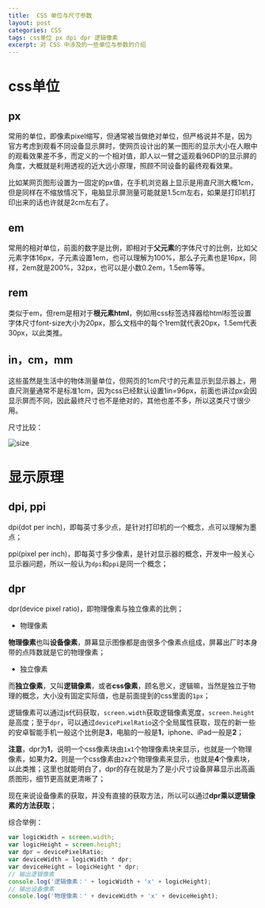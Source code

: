 ```yaml
---
title:  CSS 单位与尺寸参数
layout: post
categories: CSS
tags: css单位 px dpi dpr 逻辑像素
excerpt: 对 CSS 中涉及的一些单位与参数的介绍
---
```

# css单位

## px
常用的单位，即像素pixel缩写，但通常被当做绝对单位，但严格说并不是，因为官方考虑到观看不同设备显示屏时，使网页设计出的某一图形的显示大小在人眼中的观看效果差不多，而定义的一个相对值，即人以一臂之遥观看96DPI的显示屏的角度，大概就是利用透视的近大远小原理，照顾不同设备的最终观看效果。

比如某网页图形设置为一固定的px值，在手机浏览器上显示是用直尺测大概1cm，但是同样在不缩放情况下，电脑显示屏测量可能就是1.5cm左右，如果是打印机打印出来的话也许就是2cm左右了。

## em
常用的相对单位，前面的数字是比例，即相对于**父元素**的字体尺寸的比例，比如父元素字体16px，子元素设置1em，也可以理解为100%，那么子元素也是16px，同样，2em就是200%，32px，也可以是小数0.2em，1.5em等等。

## rem
类似于em，但rem是相对于**根元素html**，例如用css标签选择器给html标签设置字体尺寸font-size大小为20px，那么文档中的每个1rem就代表20px，1.5em代表30px，以此类推。

## in，cm，mm
这些虽然是生活中的物体测量单位，但网页的1cm尺寸的元素显示到显示器上，用直尺测量通常不是标准1cm，因为css已经默认设置1in=96px，前面也讲过px会因显示屏而不同，因此最终尺寸也不是绝对的，其他也差不多，所以这类尺寸很少用。

尺寸比较：

![size](https://i.loli.net/2019/01/26/5c4c2fdf10206.png)

# 显示原理

## dpi, ppi
dpi(dot per inch)，即每英寸多少点，是针对打印机的一个概念，点可以理解为墨点；

ppi(pixel per inch)，即每英寸多少像素，是针对显示器的概念，开发中一般关心显示器问题，所以一般认为`dpi`和`ppi`是同一个概念；

## dpr
dpr(device pixel ratio)，即物理像素与独立像素的比例；

- 物理像素

**物理像素**也叫**设备像素**，屏幕显示图像都是由很多个像素点组成，屏幕出厂时本身带的点阵数就是它的物理像素；

- 独立像素

而**独立像素**，又叫**逻辑像素**，或者**css像素**，顾名思义，逻辑嘛，当然是独立于物理的概念，大小没有固定实际值，也是前面提到的css里面的`1px`；

逻辑像素可以通过js代码获取，`screen.width`获取逻辑像素宽度，`screen.height`是高度；至于`dpr`，可以通过`devicePixelRatio`这个全局属性获取，现在的新一些的安卓智能手机一般这个比例是**3**，电脑的一般是**1**，iphone、iPad一般是**2**；

**注意**，dpr为**1**，说明一个css像素块由`1x1`个物理像素块来显示，也就是一个物理像素，如果为**2**，则是一个css像素由`2x2`个物理像素来显示，也就是**4**个像素块，以此类推；这里也就能明白了，dpr的存在就是为了是小尺寸设备屏幕显示出高画质图形，细节更高就更清晰了；

现在来说设备像素的获取，并没有直接的获取方法，所以可以通过**dpr乘以逻辑像素的方法获取**；

综合举例：
```js
var logicWidth = screen.width;
var logicHeight = screen.height;
var dpr = devicePixelRatio;
var deviceWidth = logicWidth * dpr;
var deviceHeight = logicHeight * dpr;
// 输出逻辑像素
console.log('逻辑像素：' + logicWidth + 'x' + logicHeight);
// 输出设备像素
console.log('物理像素：' + deviceWidth + 'x' + deviceHeight);
```